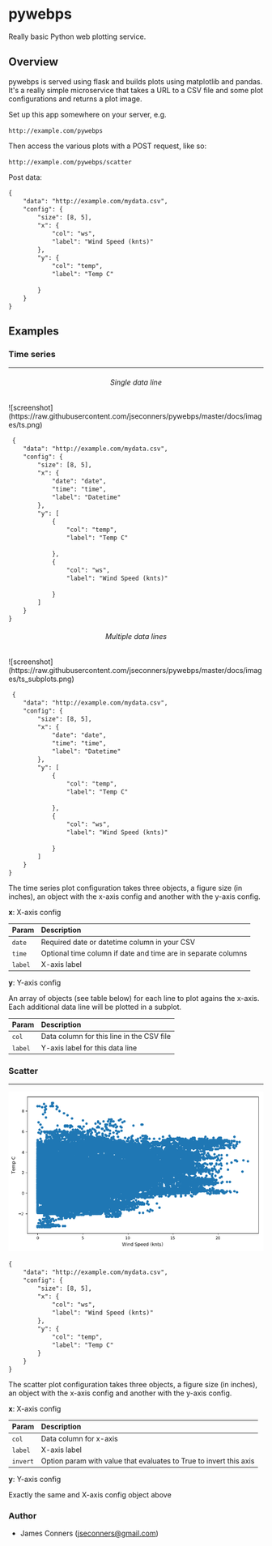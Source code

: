 # pywebps
Really basic Python web plotting service.

## Overview
pywebps is served using flask and builds plots using matplotlib and pandas. It's
a really simple microservice that takes a URL to a CSV file and some plot
configurations and returns a plot image.

Set up this app somewhere on your server, e.g.

`http://example.com/pywebps`

Then access the various plots with a POST request, like so:

`http://example.com/pywebps/scatter`

Post data:

    {
    	"data": "http://example.com/mydata.csv",
    	"config": {
    		"size": [8, 5],
    		"x": {
    			"col": "ws",
    			"label": "Wind Speed (knts)"
    		},
    		"y": {
    			"col": "temp",
    			"label": "Temp C"

    		}
    	}
    }

## Examples


### Time series
***

<center><h6>Single data line</h6></center>
![screenshot](https://raw.githubusercontent.com/jseconners/pywebps/master/docs/images/ts.png)

     {
    	"data": "http://example.com/mydata.csv",
    	"config": {
    		"size": [8, 5],
    		"x": {
    			"date": "date",
    			"time": "time",
    			"label": "Datetime"
    		},
    		"y": [
    			{
    			    "col": "temp",
    			    "label": "Temp C"

    		    },
    			{
    			    "col": "ws",
    			    "label": "Wind Speed (knts)"

    		    }
    		]
    	}
    }

<center><h6>Multiple data lines</h6></center>
![screenshot](https://raw.githubusercontent.com/jseconners/pywebps/master/docs/images/ts_subplots.png)

     {
    	"data": "http://example.com/mydata.csv",
    	"config": {
    		"size": [8, 5],
    		"x": {
    			"date": "date",
    			"time": "time",
    			"label": "Datetime"
    		},
    		"y": [
    			{
    			    "col": "temp",
    			    "label": "Temp C"

    		    },
    			{
    			    "col": "ws",
    			    "label": "Wind Speed (knts)"

    		    }
    		]
    	}
    }

The time series plot configuration takes three objects, a figure size (in inches),
an object with the x-axis config and another with the y-axis config.


**x**: X-axis config

| Param         | Description                       |
|:--------------|:----------------------------------|
| `date`      | Required date or datetime column in your CSV
| `time`    | Optional time column if date and time are in separate columns
| `label` | X-axis label

**y**: Y-axis config

An array of objects (see table below) for each line to plot agains the x-axis. Each additional data line will be plotted in a subplot.

| Param         | Description                       |
|:--------------|:----------------------------------|
| `col`      | Data column for this line in the CSV file
| `label` | Y-axis label for this data line




### Scatter
***

![screenshot](https://raw.githubusercontent.com/jseconners/pywebps/master/docs/images/scatter.png)

    {
    	"data": "http://example.com/mydata.csv",
    	"config": {
    		"size": [8, 5],
    		"x": {
    			"col": "ws",
    			"label": "Wind Speed (knts)"
    		},
    		"y": {
    			"col": "temp",
    			"label": "Temp C"
    		}
    	}
    }

The scatter plot configuration takes three objects, a figure size (in inches),
an object with the x-axis config and another with the y-axis config.


**x**: X-axis config

| Param         | Description                       |
|:--------------|:----------------------------------|
| `col`         | Data column for x-axis            |
| `label`       | X-axis label                      |
| `invert`      | Option param with value that evaluates to True to invert this axis |

**y**: Y-axis config

Exactly the same and X-axis config object above



### Author

-  James Conners (jseconners@gmail.com)
